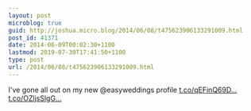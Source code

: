 ```yaml
---
layout: post
microblog: true
guid: http://joshua.micro.blog/2014/06/08/t475623906133291009.html
post_id: 41371
date: 2014-06-09T00:02:30+1100
lastmod: 2019-07-30T17:41:50+1100
type: post
url: /2014/06/08/t475623906133291009.html
---
```

I've gone all out on my new @easyweddings profile [t.co/qEFinQ69D...](http://t.co/qEFinQ69Dr) [t.co/OZljsSlgG...](http://t.co/OZljsSlgGg)
